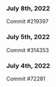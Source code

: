 ### July 8th, 2022

Commit #219397

### July 5th, 2022

Commit #314353


### July 4th, 2022

Commit #72281

